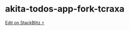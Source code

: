 # akita-todos-app-fork-tcraxa

[Edit on StackBlitz ⚡️](https://stackblitz.com/edit/akita-todos-app-fork-tcraxa)